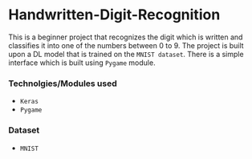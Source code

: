 # Handwritten-Digit-Recognition

This is a beginner  project that recognizes the digit which is written and classifies it into one of the numbers between 0 to 9.
The project is built upon a DL model that is trained on the `MNIST dataset`. There is a simple interface which is built using `Pygame` module.

### Technolgies/Modules used
* `Keras`
* `Pygame`

### Dataset
* `MNIST`




